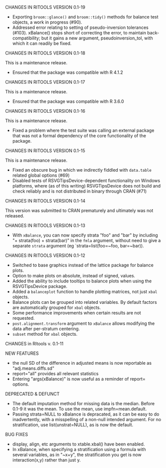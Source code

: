 
CHANGES IN RITOOLS VERSION 0.1-19

* Exporting `broom::glance()` and `broom::tidy()` methods for balance test objects,
  a work in progress (#90).
* Addressed error relating to setting of pseudo-inversion tolerances (#103).
  xBalance() stops short of correcting the error, to maintain back-compatibility;
  but it gains a new argument, pseudoinversion_tol, with which it can readily
  be fixed.

CHANGES IN RITOOLS VERSION 0.1-18

This is a maintenance release.

* Ensured that the package was compatible with R 4.1.2

CHANGES IN RITOOLS VERSION 0.1-17

This is a maintenance release.

* Ensured that the package was compatible with R 3.6.0

CHANGES IN RITOOLS VERSION 0.1-16

This is a maintenance release.

* Fixed a problem where the test suite was calling an external package that was
  not a formal dependency of the core functionality of the package.


CHANGES IN RITOOLS VERSION 0.1-15

This is a maintenance release.

* Fixed an obscure bug in which we indirectly fiddled with `data.table` related
  global options (#69)
* Disabled tests of RSVGTipsDevice-dependent functionality on Windows platforms,
  where (as of this writing) RSVGTipsDevice does not build and check reliably and
  is not distributed in binary through CRAN (#71)

CHANGES IN RITOOLS VERSION 0.1-14

This version was submitted to CRAN prematurely and ultimately was not released.

CHANGES IN RITOOLS VERSION 0.1-13

* With `xBalance`, you can now specify strata "foo" and "bar" by including
  "+ strata(foo) + strata(bar)" in the `fmla` argument, without need to give
  a separate `strata` argument (eg `strata=list(foo=~foo, bar=~bar)).

CHANGES IN RITOOLS VERSION 0.1-12

* Switched to base graphics instead of the lattice package for balance
  plots.
* Option to make plots on absolute, instead of signed, values.
* Added the ability to include tooltips to balance plots when using
  the RSVGTipsDevice package.
* Added a `balanceplot` function to handle plotting matrices, not just
  `xbal` objects.
* Balance plots can be grouped into related variables. By default
  factors are automatically grouped for `xbal` objects.
* Some performance improvements when certain results are not requested.
* `post.alignment.transform` argument to `xBalance` allows modifying
  the data after per-stratum centering.
* `subset` method for `xbal` objects.

CHANGES in RItools v. 0.1-11

NEW FEATURES
* the null SD of the difference in adjusted means is now reportable as
  "adj.means.diffs.sd"
* report="all" provides all relevant statistics
* Entering "args(xBalance)" is now useful as a reminder of report=
  options.

DEPRECATED & DEFUNCT
* The default imputation method for missing data is the median. Before
  0.1-9 it was the mean. To use the mean, use impfn=mean.default.
* Passing strata=NULL to xBalance is depracated, as it can be easy to
  do inadvertently, with a misspelling of a non-null intended
  argument.  For no stratification, use list(unstrat=NULL), as is now
  the default.

BUG FIXES
* display, align, etc arguments to xtable.xbal() have been enabled.
* In xBalance, when specifying a stratification using a formula with
  several variables, as in "~x+y", the stratification you get is now
  interaction(x,y) rather than just y.
